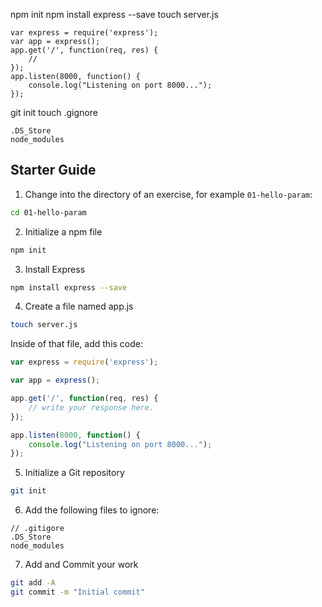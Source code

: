 npm init
npm install express --save
touch server.js
```
var express = require('express');
var app = express();
app.get('/', function(req, res) {
	//
});
app.listen(8000, function() {
	console.log("Listening on port 8000...");
});
```
git init
touch .gignore
```
.DS_Store
node_modules
```


## Starter Guide
1. Change into the directory of an exercise, for example `01-hello-param`:

```bash
cd 01-hello-param
```

2. Initialize a npm file

```bash
npm init
```

3. Install Express

```bash
npm install express --save
```

4. Create a file named app.js

```bash
touch server.js
```

Inside of that file, add this code:

```js
var express = require('express');

var app = express();

app.get('/', function(req, res) {
	// write your response here.
});

app.listen(8000, function() {
	console.log("Listening on port 8000...");
});
```

5. Initialize a Git repository

```bash
git init
```

6. Add the following files to ignore:

```
// .gitigore
.DS_Store
node_modules
```

7. Add and Commit your work

```bash 
git add -A
git commit -m "Initial commit"
```
